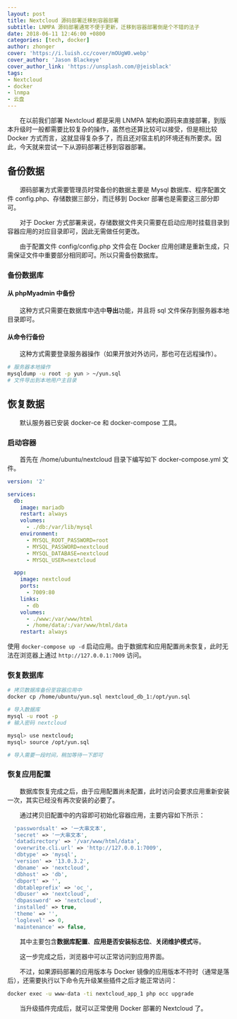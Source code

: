 ```yaml
---
layout: post
title: Nextcloud 源码部署迁移到容器部署
subtitle: LNMPA 源码部署通常不便于更新，迁移到容器部署倒是个不错的法子
date: 2018-06-11 12:46:00 +0800
categories: [tech, docker]
author: zhonger
cover: 'https://i.luish.cc/cover/mOUgW0.webp'
cover_author: 'Jason Blackeye'
cover_author_link: 'https://unsplash.com/@jeisblack'
tags:
- Nextcloud
- docker
- lnmpa
- 云盘
---
```


&emsp;&emsp;在以前我们部署 Nextcloud 都是采用 LNMPA 架构和源码来直接部署，到版本升级时一般都需要比较复杂的操作，虽然也还算比较可以接受，但是相比较 Docker 方式而言，这就显得复杂多了，而且还对宿主机的环境还有所要求。因此，今天就来尝试一下从源码部署迁移到容器部署。

## 备份数据

&emsp;&emsp;源码部署方式需要管理员时常备份的数据主要是 Mysql 数据库、程序配置文件 config.php、存储数据三部分，而迁移到 Docker 部署也是需要这三部分即可。

&emsp;&emsp;对于 Docker 方式部署来说，存储数据文件夹只需要在启动应用时挂载目录到容器应用的对应目录即可，因此无需做任何更改。

&emsp;&emsp;由于配置文件 config/config.php 文件会在 Docker 应用创建是重新生成，只需保证文件中重要部分相同即可。所以只需备份数据库。

### 备份数据库

#### 从 phpMyadmin 中备份

&emsp;&emsp;这种方式只需要在数据库中选中**导出**功能，并且将 sql 文件保存到服务器本地目录即可。

#### 从命令行备份

&emsp;&emsp;这种方式需要登录服务器操作（如果开放对外访问，那也可在远程操作）。

```bash
# 服务器本地操作
mysqldump -u root -p yun > ~/yun.sql
# 文件导出到本地用户主目录
```

## 恢复数据

&emsp;&emsp;默认服务器已安装 docker-ce 和 docker-compose 工具。

### 启动容器

&emsp;&emsp;首先在 /home/ubuntu/nextcloud 目录下编写如下 docker-compose.yml 文件。

```yaml
version: '2'

services:
  db:
    image: mariadb
    restart: always
    volumes:
      - ./db:/var/lib/mysql
    environment:
      - MYSQL_ROOT_PASSWORD=root
      - MYSQL_PASSWORD=nextcloud
      - MYSQL_DATABASE=nextcloud
      - MYSQL_USER=nextcloud

  app:
    image: nextcloud
    ports:
      - 7009:80
    links:
      - db
    volumes:
      - ./www:/var/www/html
      - /home/data/:/var/www/html/data
    restart: always
```

使用 `docker-compose up -d` 启动应用。由于数据库和应用配置尚未恢复，此时无法在浏览器上通过 `http://127.0.0.1:7009` 访问。

### 恢复数据库

```bash
# 拷贝数据库备份至容器应用中
docker cp /home/ubuntu/yun.sql nextcloud_db_1:/opt/yun.sql

# 导入数据库
mysql -u root -p
# 输入密码 nextcloud

mysql> use nextcloud;
mysql> source /opt/yun.sql

# 导入需要一段时间，稍加等待一下即可
```

### 恢复应用配置

&emsp;&emsp;数据库恢复完成之后，由于应用配置尚未配置，此时访问会要求应用重新安装一次，其实已经没有再次安装的必要了。

&emsp;&emsp;通过拷贝旧配置中的内容即可初始化容器应用，主要内容如下所示：

```php
  'passwordsalt' => '一大串文本',
  'secret' => '一大串文本',
  'datadirectory' => '/var/www/html/data',
  'overwrite.cli.url' => 'http://127.0.0.1:7009',
  'dbtype' => 'mysql',
  'version' => '13.0.3.2',
  'dbname' => 'nextcloud',
  'dbhost' => 'db',
  'dbport' => '',
  'dbtableprefix' => 'oc_',
  'dbuser' => 'nextcloud',
  'dbpassword' => 'nextcloud',
  'installed' => true,
  'theme' => '',
  'loglevel' => 0,
  'maintenance' => false,
```

&emsp;&emsp;其中主要包含**数据库配置**、**应用是否安装标志位**、**关闭维护模式**等。

&emsp;&emsp;这一步完成之后，浏览器中可以正常访问到应用界面。

&emsp;&emsp;不过，如果源码部署的应用版本与 Docker 镜像的应用版本不符时（通常是落后），还需要执行以下命令先升级某些插件之后才能正常访问：

```bash
docker exec -u www-data -ti nextcloud_app_1 php occ upgrade
```

&emsp;&emsp;当升级插件完成后，就可以正常使用 Docker 部署的 Nextcloud 了。
